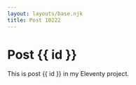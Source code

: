 ```yaml
---
layout: layouts/base.njk
title: Post 10222
---
```


# Post {{ id }}

This is post {{ id }} in my Eleventy project.
